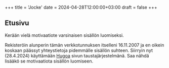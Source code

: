 +++
title = 'Jocke'
date = 2024-04-28T12:00:00+03:00
draft = false
+++

## Etusivu

Kerään vielä motivaatiote varsinaisen sisällön luomiseksi.

Rekisteröin alunperin tämän verkkotunnuksen itselleni 16.11.2007 ja en oikein koskaan päässyt yhteystietoja pidemmälle sisällön suhteen. Siirryin nyt (28.4.2024) käyttämään [Hugoa](https://gohugo.io/) sivun taustajärjestelmänä. Saa nähdä lisääkö se motivaatiota sisällön luomiseen.
